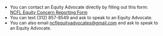 * You can contact an Equity Advocate directly by filling out this form: [NCFL
  Equity Concern Reporting Form](https://docs.google.com/forms/d/e/1FAIpQLScsw5qKOIxsrUEqVWrkFXACAUBcnchOLqYwLH8YVNK7QxYCSQ/viewform?usp=share_link)
* You can text (312) 857-8549 and ask to speak to an Equity Advocate.
* You can also email [ncflequityadvocates@gmail.com](email) and ask to speak to
  an Equity Advocate.